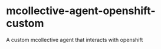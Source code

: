 mcollective-agent-openshift-custom
==================================

A custom mcollective agent that interacts with openshift
